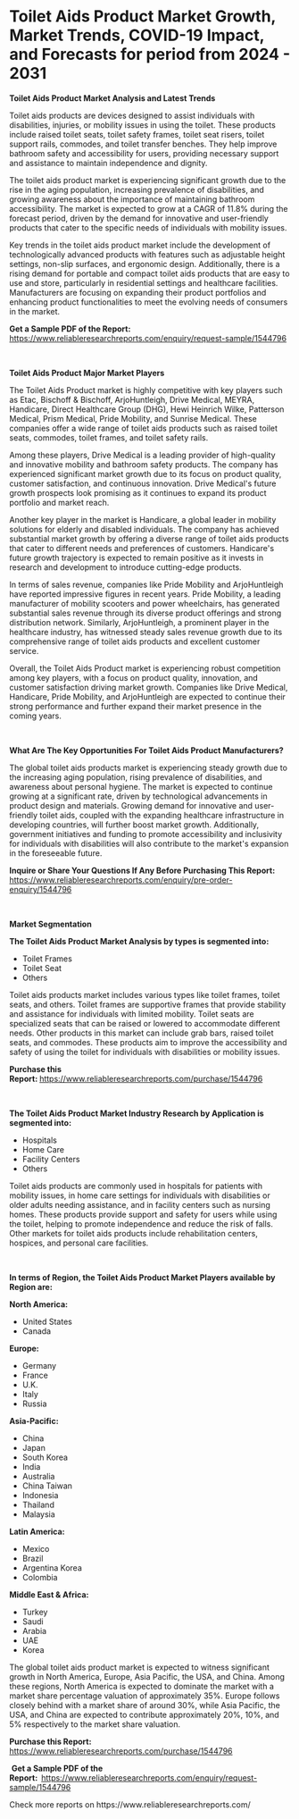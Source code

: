 <p><h1>Toilet Aids Product Market Growth, Market Trends, COVID-19 Impact, and Forecasts for period from 2024 - 2031</h1></p><p><strong>Toilet Aids Product Market Analysis and Latest Trends</strong></p>
<p><p>Toilet aids products are devices designed to assist individuals with disabilities, injuries, or mobility issues in using the toilet. These products include raised toilet seats, toilet safety frames, toilet seat risers, toilet support rails, commodes, and toilet transfer benches. They help improve bathroom safety and accessibility for users, providing necessary support and assistance to maintain independence and dignity.</p><p>The toilet aids product market is experiencing significant growth due to the rise in the aging population, increasing prevalence of disabilities, and growing awareness about the importance of maintaining bathroom accessibility. The market is expected to grow at a CAGR of 11.8% during the forecast period, driven by the demand for innovative and user-friendly products that cater to the specific needs of individuals with mobility issues.</p><p>Key trends in the toilet aids product market include the development of technologically advanced products with features such as adjustable height settings, non-slip surfaces, and ergonomic design. Additionally, there is a rising demand for portable and compact toilet aids products that are easy to use and store, particularly in residential settings and healthcare facilities. Manufacturers are focusing on expanding their product portfolios and enhancing product functionalities to meet the evolving needs of consumers in the market.</p></p>
<p><strong>Get a Sample PDF of the Report:&nbsp;</strong> <a href="https://www.reliableresearchreports.com/enquiry/request-sample/1544796">https://www.reliableresearchreports.com/enquiry/request-sample/1544796</a></p>
<p>&nbsp;</p>
<p><strong>Toilet Aids Product Major Market Players</strong></p>
<p><p>The Toilet Aids Product market is highly competitive with key players such as Etac, Bischoff & Bischoff, ArjoHuntleigh, Drive Medical, MEYRA, Handicare, Direct Healthcare Group (DHG), Hewi Heinrich Wilke, Patterson Medical, Prism Medical, Pride Mobility, and Sunrise Medical. These companies offer a wide range of toilet aids products such as raised toilet seats, commodes, toilet frames, and toilet safety rails.</p><p>Among these players, Drive Medical is a leading provider of high-quality and innovative mobility and bathroom safety products. The company has experienced significant market growth due to its focus on product quality, customer satisfaction, and continuous innovation. Drive Medical's future growth prospects look promising as it continues to expand its product portfolio and market reach.</p><p>Another key player in the market is Handicare, a global leader in mobility solutions for elderly and disabled individuals. The company has achieved substantial market growth by offering a diverse range of toilet aids products that cater to different needs and preferences of customers. Handicare's future growth trajectory is expected to remain positive as it invests in research and development to introduce cutting-edge products.</p><p>In terms of sales revenue, companies like Pride Mobility and ArjoHuntleigh have reported impressive figures in recent years. Pride Mobility, a leading manufacturer of mobility scooters and power wheelchairs, has generated substantial sales revenue through its diverse product offerings and strong distribution network. Similarly, ArjoHuntleigh, a prominent player in the healthcare industry, has witnessed steady sales revenue growth due to its comprehensive range of toilet aids products and excellent customer service.</p><p>Overall, the Toilet Aids Product market is experiencing robust competition among key players, with a focus on product quality, innovation, and customer satisfaction driving market growth. Companies like Drive Medical, Handicare, Pride Mobility, and ArjoHuntleigh are expected to continue their strong performance and further expand their market presence in the coming years.</p></p>
<p>&nbsp;</p>
<p><strong>What Are The Key Opportunities For Toilet Aids Product Manufacturers?</strong></p>
<p><p>The global toilet aids products market is experiencing steady growth due to the increasing aging population, rising prevalence of disabilities, and awareness about personal hygiene. The market is expected to continue growing at a significant rate, driven by technological advancements in product design and materials. Growing demand for innovative and user-friendly toilet aids, coupled with the expanding healthcare infrastructure in developing countries, will further boost market growth. Additionally, government initiatives and funding to promote accessibility and inclusivity for individuals with disabilities will also contribute to the market's expansion in the foreseeable future.</p></p>
<p><strong>Inquire or Share Your Questions If Any Before Purchasing This Report:</strong> <a href="https://www.reliableresearchreports.com/enquiry/pre-order-enquiry/1544796">https://www.reliableresearchreports.com/enquiry/pre-order-enquiry/1544796</a></p>
<p>&nbsp;</p>
<p><strong>Market Segmentation</strong></p>
<p><strong>The Toilet Aids Product Market Analysis by types is segmented into:</strong></p>
<p><ul><li>Toilet Frames</li><li>Toilet Seat</li><li>Others</li></ul></p>
<p><p>Toilet aids products market includes various types like toilet frames, toilet seats, and others. Toilet frames are supportive frames that provide stability and assistance for individuals with limited mobility. Toilet seats are specialized seats that can be raised or lowered to accommodate different needs. Other products in this market can include grab bars, raised toilet seats, and commodes. These products aim to improve the accessibility and safety of using the toilet for individuals with disabilities or mobility issues.</p></p>
<p><strong>Purchase this Report:&nbsp;</strong><a href="https://www.reliableresearchreports.com/purchase/1544796">https://www.reliableresearchreports.com/purchase/1544796</a></p>
<p>&nbsp;</p>
<p><strong>The Toilet Aids Product Market Industry Research by Application is segmented into:</strong></p>
<p><ul><li>Hospitals</li><li>Home Care</li><li>Facility Centers</li><li>Others</li></ul></p>
<p><p>Toilet aids products are commonly used in hospitals for patients with mobility issues, in home care settings for individuals with disabilities or older adults needing assistance, and in facility centers such as nursing homes. These products provide support and safety for users while using the toilet, helping to promote independence and reduce the risk of falls. Other markets for toilet aids products include rehabilitation centers, hospices, and personal care facilities.</p></p>
<p>&nbsp;</p>
<p><strong>In terms of Region, the Toilet Aids Product Market Players available by Region are:</strong></p>
<p>
    <p> <strong> North America: </strong>
        <ul>
            <li>United States</li>
            <li>Canada</li>
        </ul>
        </p> 
    <p> <strong> Europe: </strong>
        <ul>
            <li>Germany</li>
            <li>France</li>
            <li>U.K.</li>
            <li>Italy</li>
            <li>Russia</li>
        </ul>
        </p> 
    <p> <strong> Asia-Pacific: </strong>
        <ul>
            <li>China</li>
            <li>Japan</li>
            <li>South Korea</li>
            <li>India</li>
            <li>Australia</li>
            <li>China Taiwan</li>
            <li>Indonesia</li>
            <li>Thailand</li>
            <li>Malaysia</li>
        </ul>
        </p> 
    <p> <strong> Latin America: </strong>
        <ul>
            <li>Mexico</li>
            <li>Brazil</li>
            <li>Argentina Korea</li>
            <li>Colombia</li>
        </ul>
        </p> 
    <p> <strong> Middle East & Africa: </strong>
        <ul>
            <li>Turkey</li>
            <li>Saudi</li>
            <li>Arabia</li>
            <li>UAE</li>
            <li>Korea</li>
        </ul>
    </p>
    </p>
<p><p>The global toilet aids product market is expected to witness significant growth in North America, Europe, Asia Pacific, the USA, and China. Among these regions, North America is expected to dominate the market with a market share percentage valuation of approximately 35%. Europe follows closely behind with a market share of around 30%, while Asia Pacific, the USA, and China are expected to contribute approximately 20%, 10%, and 5% respectively to the market share valuation.</p></p>
<p><strong>Purchase this Report: </strong><a href="https://www.reliableresearchreports.com/purchase/1544796">https://www.reliableresearchreports.com/purchase/1544796</a></p>
<p>&nbsp;<strong>Get a Sample PDF of the Report:&nbsp;&nbsp;</strong><a href="https://www.reliableresearchreports.com/enquiry/request-sample/1544796">https://www.reliableresearchreports.com/enquiry/request-sample/1544796</a></p>
<p><strong></strong></p>
<p>Check more reports on https://www.reliableresearchreports.com/</p>